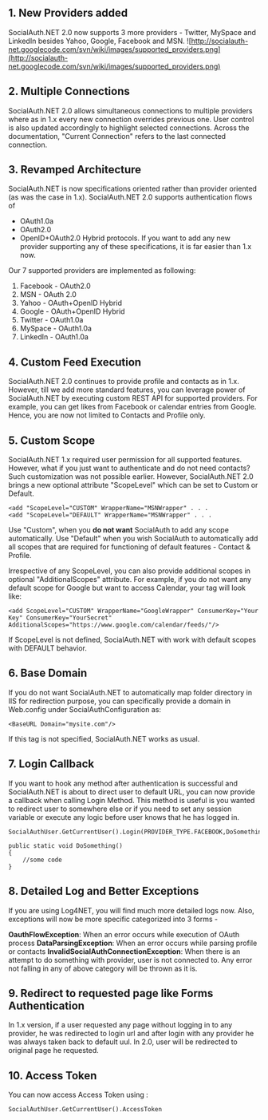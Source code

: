 ## 1. New Providers added ##

SocialAuth.NET 2.0 now supports 3 more providers - Twitter, MySpace and LinkedIn besides Yahoo, Google, Facebook and MSN.
![http://socialauth-net.googlecode.com/svn/wiki/images/supported_providers.png](http://socialauth-net.googlecode.com/svn/wiki/images/supported_providers.png)

## 2. Multiple Connections ##

SocialAuth.NET 2.0 allows simultaneous connections to multiple providers where as in 1.x every new connection overrides previous one. User control is also updated accordingly to highlight selected connections.
Across the documentation, "Current Connection" refers to the last connected connection.

## 3. Revamped Architecture ##

SocialAuth.NET is now specifications oriented rather than provider oriented (as was the case in 1.x). SocialAuth.NET 2.0 supports authentication flows of
  * OAuth1.0a
  * OAuth2.0
  * OpenID+OAuth2.0 Hybrid protocols. If you want to add any new provider supporting any of these specifications, it is far easier than 1.x now.

Our 7 supported providers are implemented as following:
  1. Facebook - OAuth2.0
  1. MSN - OAuth 2.0
  1. Yahoo - OAuth+OpenID Hybrid
  1. Google - OAuth+OpenID Hybrid
  1. Twitter - OAuth1.0a
  1. MySpace - OAuth1.0a
  1. LinkedIn - OAuth1.0a

## 4. Custom Feed Execution ##

SocialAuth.NET 2.0 continues to provide profile and contacts as in 1.x. However, till we add more standard features, you can leverage power of SocialAuth.NET by executing custom REST API for supported providers. For example, you can get likes from Facebook or calendar entries from Google. Hence, you are now not limited to Contacts and Profile only.

## 5. Custom Scope ##

SocialAuth.NET 1.x required user permission for all supported features. However, what if you just want to authenticate and do not need contacts? Such customization was not possible earlier. However, SocialAuth.NET 2.0 brings a new optional attribute "ScopeLevel" which can be set to Custom or Default.
```
<add "ScopeLevel="CUSTOM" WrapperName="MSNWrapper" . . .
<add "ScopeLevel="DEFAULT" WrapperName="MSNWrapper" . . .
```
Use "Custom", when you **do not want** SocialAuth to add any scope automatically. Use "Default" when you wish SocialAuth to automatically add all scopes that are required for functioning of default features - Contact & Profile.

Irrespective of any ScopeLevel, you can also provide additional scopes in optional "AdditionalScopes" attribute. For example, if you do not want any default scope for Google but want to access Calendar, your tag will look like:
```
<add ScopeLevel="CUSTOM" WrapperName="GoogleWrapper" ConsumerKey="Your Key" ConsumerKey="YourSecret" AdditionalScopes="https://www.google.com/calendar/feeds/"/>
```
If ScopeLevel is not defined, SocialAuth.NET with work with default scopes with DEFAULT behavior.

## 6. Base Domain ##

If you do not want SocialAuth.NET to automatically map folder directory in IIS for redirection purpose, you can specifically provide a domain in Web.config under SocialAuthConfiguration as:
```
<BaseURL Domain="mysite.com"/>
```
If this tag is not specified, SocialAuth.NET works as usual.

## 7. Login Callback ##

If you want to hook any method after authentication is successful and SocialAuth.NET is about to direct user to default URL, you can now provide a callback when calling Login Method. This method is useful is you wanted to redirect user to somewhere else or if you need to set any session variable or execute any logic before user knows that he has logged in.
```
SocialAuthUser.GetCurrentUser().Login(PROVIDER_TYPE.FACEBOOK,DoSomething)

public static void DoSomething()
{
	//some code
}
```

## 8. Detailed Log and Better Exceptions ##

If you are using Log4NET, you will find much more detailed logs now. Also, exceptions will now be more specific categorized into 3 forms -

**OauthFlowException**: When an error occurs while execution of OAuth process
**DataParsingException**: When an error occurs while parsing profile or contacts
**InvalidSocialAuthConnectionException**: When there is an attempt to do something with provider, user is not connected to.
Any error not falling in any of above category will be thrown as it is.

## 9. Redirect to requested page like Forms Authentication ##
In 1.x version, if a user requested any page without logging in to any provider, he was redirected to login url and after login with any provider he was always taken back to default uul. In 2.0, user will be redirected to original page he requested.

## 10. Access Token ##

You can now access Access Token using :
```
SocialAuthUser.GetCurrentUser().AccessToken                 
```